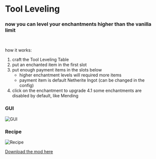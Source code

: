 # Tool Leveling

### now you can level your enchantments higher than the vanilla limit<br/>
<br/>

how it works:
1. craft the Tool Leveling Table
2. put an enchanted item in the first slot
3. put enough payment items in the slots below
    - higher enchantment levels will required more items
    - payment item is default Netherite Ingot (can be changed in the config)
4. click on the enchantment to upgrade
4.1 some enchantments are disabled by default, like Mending

### GUI
![GUI](https://i.ibb.co/8P27vMD/GUI-NEW-2.png "Tool Leveling GUI")


### Recipe
![Recipe](https://i.ibb.co/fQxtBV2/Recipe-new.png "Recipe")

[Download the mod here](https://www.curseforge.com/minecraft/mc-mods/tool-leveling-plus)
